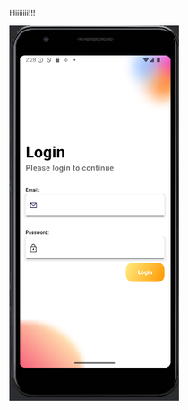 Hiiiiiii!!!


![image alt](https://github.com/anhvy0904/loginSimple_app/blob/2a2efaa43b7bbfbdde17cfb910d159d7742e4c54/Screenshot%202024-10-05%20142858.png)
